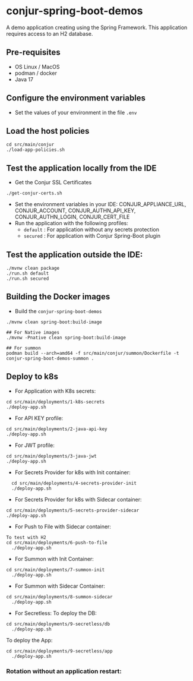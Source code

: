 # conjur-spring-boot-demos

A demo application creating using the Spring Framework.
This application requires access to an H2 database.

## Pre-requisites
- OS Linux / MacOS
- podman / docker
- Java 17

## Configure the environment variables
- Set the values of your environment in the file `.env`

## Load the host policies
```shell
cd src/main/conjur
./load-app-policies.sh
```

## Test the application locally from the IDE
- Get the Conjur SSL Certificates
```shell
./get-conjur-certs.sh
```

- Set the environment variables in your IDE: CONJUR_APPLIANCE_URL, CONJUR_ACCOUNT, CONJUR_AUTHN_API_KEY, CONJUR_AUTHN_LOGIN, CONJUR_CERT_FILE
- Run the application with the following profiles:
  - `default` : For application without any secrets protection
  - `secured` : For application with Conjur Spring-Boot plugin

## Test the application outside the IDE:
```shell
./mvnw clean package
./run.sh default
./run.sh secured
```

## Building the Docker images
- Build the `conjur-spring-boot-demos`
```shell
./mvnw clean spring-boot:build-image

## For Native images
./mvnw -Pnative clean spring-boot:build-image

## For summon
podman build --arch=amd64 -f src/main/conjur/summon/Dockerfile -t conjur-spring-boot-demos-summon .
```

## Deploy to k8s

- For Application with K8s secrets:
```shell
cd src/main/deployments/1-k8s-secrets
./deploy-app.sh
```

- For API KEY profile:
```shell
cd src/main/deployments/2-java-api-key
./deploy-app.sh
```

- For JWT profile:
```shell
cd src/main/deployments/3-java-jwt
./deploy-app.sh
```

- For Secrets Provider for k8s with Init container:
```shell
  cd src/main/deployments/4-secrets-provider-init
  ./deploy-app.sh
```

- For Secrets Provider for k8s with Sidecar container:
```shell
cd src/main/deployments/5-secrets-provider-sidecar
./deploy-app.sh
```

- For Push to File with Sidecar container:
```shell
To test with H2
cd src/main/deployments/6-push-to-file
  ./deploy-app.sh
```

- For Summon with Init Container:
```shell
cd src/main/deployments/7-summon-init
  ./deploy-app.sh
```

- For Summon with Sidecar Container:
```shell
cd src/main/deployments/8-summon-sidecar
  ./deploy-app.sh
```

- For Secretless:
To deploy the DB:
```shell
cd src/main/deployments/9-secretless/db
  ./deploy-app.sh
```
To deploy the App:
```shell
cd src/main/deployments/9-secretless/app
  ./deploy-app.sh
```

### Rotation without an application restart:

